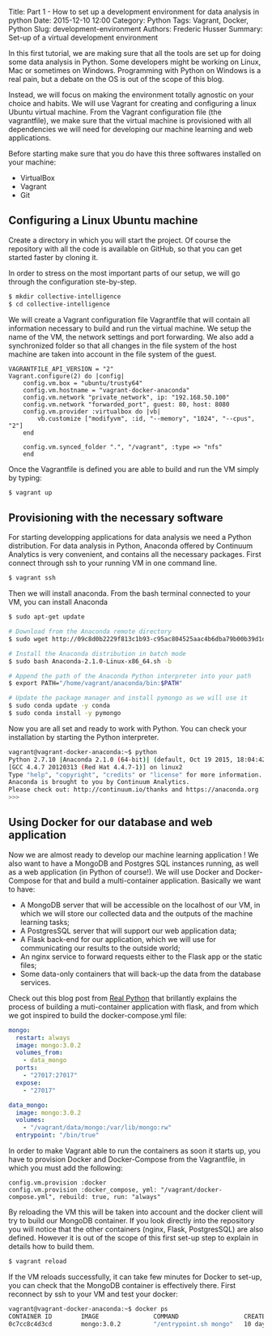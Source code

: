 Title: Part 1 - How to set up a development environment for data analysis in python
Date: 2015-12-10 12:00
Category: Python
Tags: Vagrant, Docker, Python
Slug: development-environment
Authors: Frederic Husser
Summary: Set-up of a virtual development environment

In this first tutorial, we are making sure that all the tools are set up for doing some data analysis in Python. Some developers might be working on Linux, Mac or sometimes on Windows. Programming with Python on Windows is a real pain, but a debate on the OS is out of the scope of this blog.

Instead, we will focus on making the environment totally agnostic on your choice and habits. We will use Vagrant for creating and configuring a linux Ubuntu virtual machine. From the Vagrant configuration file (the vagrantfile), we make sure that the virtual machine is provisioned with all dependencies we will need for developing our machine learning and web applications.

Before starting make sure that you do have this three softwares installed on your machine:
-   VirtualBox
-   Vagrant
-   Git

Configuring a Linux Ubuntu machine
----------------------------------
Create a directory in which you will start the project. Of course the repository with all the code is available on GitHub, so that you can get started faster by cloning it.

In order to stress on the most important parts of our setup, we will go through the configuration ste-by-step.

```bash
$ mkdir collective-intelligence
$ cd collective-intelligence
```

We will create a Vagrant configuration file Vagrantfile that will contain all information necessary to build and run the virtual machine. We setup the name of the VM, the network settings and port forwarding. We also add a synchronized folder so that all changes in the file system of the host machine are taken into account in the file system of the guest. 

```
VAGRANTFILE_API_VERSION = "2"
Vagrant.configure(2) do |config|
    config.vm.box = "ubuntu/trusty64"
    config.vm.hostname = "vagrant-docker-anaconda"
    config.vm.network "private_network", ip: "192.168.50.100"
    config.vm.network "forwarded_port", guest: 80, host: 8080
    config.vm.provider :virtualbox do |vb|
        vb.customize ["modifyvm", :id, "--memory", "1024", "--cpus", "2"]
    end
    
    config.vm.synced_folder ".", "/vagrant", :type => "nfs"
    end
```

Once the Vagrantfile is defined you are able to build and run the VM simply by typing:

```bash
$ vagrant up
```

Provisioning with the necessary software
----------------------------------------

For starting developping applications for data analysis we need a Python distribution. For data analysis in Python, Anaconda offered by Continuum Analytics is very convenient, and contains all the necessary packages. First connect through ssh to your running VM in one command line.

```bash
$ vagrant ssh
```

Then we will install anaconda. From the bash terminal connected to your VM, you can install Anaconda

```bash
$ sudo apt-get update

# Download from the Anaconda remote directory
$ sudo wget http://09c8d0b2229f813c1b93-c95ac804525aac4b6dba79b00b39d1d3.r79.cf1.rackcdn.com/Anaconda-2.1.0-Linux-x86_64.sh

# Install the Anaconda distribution in batch mode
$ sudo bash Anaconda-2.1.0-Linux-x86_64.sh -b

# Append the path of the Anaconda Python interpreter into your path
$ export PATH="/home/vagrant/anaconda/bin:$PATH"

# Update the package manager and install pymongo as we will use it
$ sudo conda update -y conda
$ sudo conda install -y pymongo
```

Now you are all set and ready to work with Python. You can check your installation by starting the Python interpreter.

```bash
vagrant@vagrant-docker-anaconda:~$ python
Python 2.7.10 |Anaconda 2.1.0 (64-bit)| (default, Oct 19 2015, 18:04:42)
[GCC 4.4.7 20120313 (Red Hat 4.4.7-1)] on linux2
Type "help", "copyright", "credits" or "license" for more information.
Anaconda is brought to you by Continuum Analytics.
Please check out: http://continuum.io/thanks and https://anaconda.org
>>>
```

Using Docker for our database and web application
-------------------------------------------------

Now we are almost ready to develop our machine learning application ! We also want to have a MongoDB and Postgres SQL instances running, as well as a web application (in Python of course!). We will use Docker and Docker-Compose for that and build a multi-container application. Basically we want to have:
- A MongoDB server that will be accessible on the localhost of our VM, in which we will store our collected data and the outputs of the machine learning tasks;
- A PostgresSQL server that will support our web application data;
- A Flask back-end for our application, which we will use for communicating our results to the outside world;
- An nginx service to forward requests either to the Flask app or the static files;
- Some data-only containers that will back-up the data from the database services.

Check out this blog post from [Real Python](https://realpython.com/blog/python/dockerizing-flask-with-compose-and-machine-from-localhost-to-the-cloud/) that brillantly explains the process of building a muti-container application with flask, and from which we got inspired to build the docker-compose.yml file:

```yml
mongo:
  restart: always
  image: mongo:3.0.2
  volumes_from:
    - data_mongo
  ports:
    - "27017:27017"
  expose:
    - "27017"

data_mongo:
  image: mongo:3.0.2
  volumes:
    - "/vagrant/data/mongo:/var/lib/mongo:rw"
  entrypoint: "/bin/true"
```

In order to make Vagrant able to run the containers as soon it starts up, you have to provision Docker and Docker-Compose from the Vagrantfile, in which you must add the following:

```
config.vm.provision :docker
config.vm.provision :docker_compose, yml: "/vagrant/docker-compose.yml", rebuild: true, run: "always"
```

By reloading the VM this will be taken into account and the docker client will try to build our MongoDB container. If you look directly into the repository you will notice that the other containers (nginx, Flask, PostgresSQL) are also defined. However it is out of the scope of this first set-up step to explain in details how to build them.

```bash
$ vagrant reload
```

If the VM reloads successfully, it can take few minutes for Docker to set-up, you can check that the MongoDB container is effectively there. First reconnect by ssh to your VM and test your docker:

```bash
vagrant@vagrant-docker-anaconda:~$ docker ps
CONTAINER ID        IMAGE               COMMAND                  CREATED             STATUS              PORTS                      NAMES
0c7cc8c4d3cd        mongo:3.0.2         "/entrypoint.sh mongo"   10 days ago         Up 5 hours          0.0.0.0:27017->27017/tcp   vagrant_mongo_1
```

